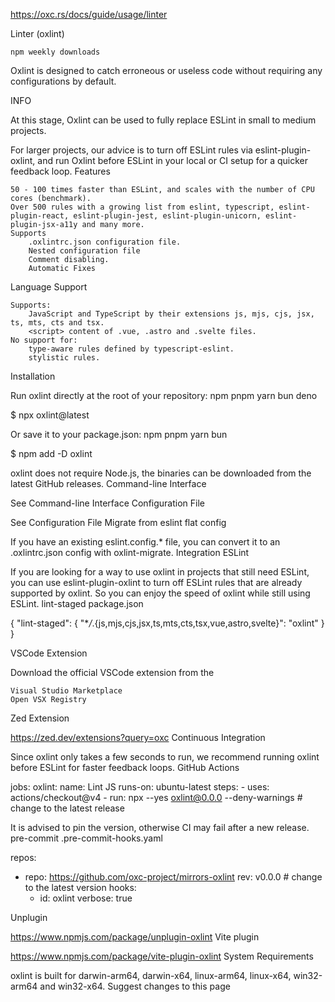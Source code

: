 https://oxc.rs/docs/guide/usage/linter

Linter (oxlint)

    npm weekly downloads

Oxlint is designed to catch erroneous or useless code without requiring any configurations by default.

INFO

At this stage, Oxlint can be used to fully replace ESLint in small to medium projects.

For larger projects, our advice is to turn off ESLint rules via eslint-plugin-oxlint, and run Oxlint before ESLint in your local or CI setup for a quicker feedback loop.
Features

    50 - 100 times faster than ESLint, and scales with the number of CPU cores (benchmark).
    Over 500 rules with a growing list from eslint, typescript, eslint-plugin-react, eslint-plugin-jest, eslint-plugin-unicorn, eslint-plugin-jsx-a11y and many more.
    Supports
        .oxlintrc.json configuration file.
        Nested configuration file
        Comment disabling.
        Automatic Fixes

Language Support

    Supports:
        JavaScript and TypeScript by their extensions js, mjs, cjs, jsx, ts, mts, cts and tsx.
        <script> content of .vue, .astro and .svelte files.
    No support for:
        type-aware rules defined by typescript-eslint.
        stylistic rules.

Installation

Run oxlint directly at the root of your repository:
npm
pnpm
yarn
bun
deno

$ npx oxlint@latest

Or save it to your package.json:
npm
pnpm
yarn
bun

$ npm add -D oxlint

oxlint does not require Node.js, the binaries can be downloaded from the latest GitHub releases.
Command-line Interface

See Command-line Interface
Configuration File

See Configuration File
Migrate from eslint flat config

If you have an existing eslint.config.\* file, you can convert it to an .oxlintrc.json config with oxlint-migrate.
Integration
ESLint

If you are looking for a way to use oxlint in projects that still need ESLint, you can use eslint-plugin-oxlint to turn off ESLint rules that are already supported by oxlint. So you can enjoy the speed of oxlint while still using ESLint.
lint-staged
package.json

{
"lint-staged": {
"\*_/_.{js,mjs,cjs,jsx,ts,mts,cts,tsx,vue,astro,svelte}": "oxlint"
}
}

VSCode Extension

Download the official VSCode extension from the

    Visual Studio Marketplace
    Open VSX Registry

Zed Extension

https://zed.dev/extensions?query=oxc
Continuous Integration

Since oxlint only takes a few seconds to run, we recommend running oxlint before ESLint for faster feedback loops.
GitHub Actions

jobs:
oxlint:
name: Lint JS
runs-on: ubuntu-latest
steps: - uses: actions/checkout@v4 - run: npx --yes oxlint@0.0.0 --deny-warnings # change to the latest release

It is advised to pin the version, otherwise CI may fail after a new release.
pre-commit
.pre-commit-hooks.yaml

repos:

- repo: https://github.com/oxc-project/mirrors-oxlint
  rev: v0.0.0 # change to the latest version
  hooks:
  - id: oxlint
    verbose: true

Unplugin

https://www.npmjs.com/package/unplugin-oxlint
Vite plugin

https://www.npmjs.com/package/vite-plugin-oxlint
System Requirements

oxlint is built for darwin-arm64, darwin-x64, linux-arm64, linux-x64, win32-arm64 and win32-x64.
Suggest changes to this page
